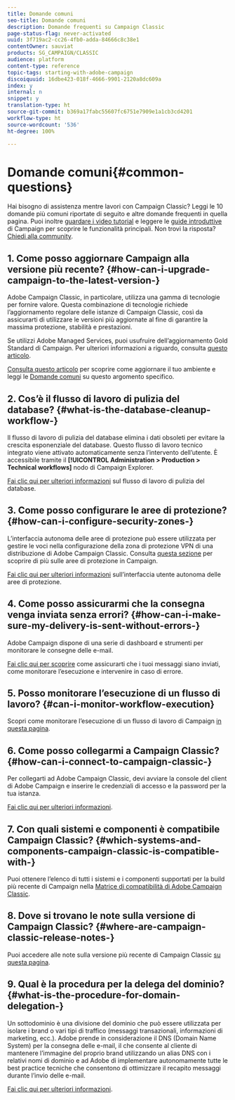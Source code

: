 ```yaml
---
title: Domande comuni
seo-title: Domande comuni
description: Domande frequenti su Campaign Classic
page-status-flag: never-activated
uuid: 3f719ac2-cc26-4fb0-adda-84666c8c38e1
contentOwner: sauviat
products: SG_CAMPAIGN/CLASSIC
audience: platform
content-type: reference
topic-tags: starting-with-adobe-campaign
discoiquuid: 16dbe423-018f-4666-9901-2120a8dc609a
index: y
internal: n
snippet: y
translation-type: ht
source-git-commit: b369a17fabc55607fc6751e7909e1a1cb3cd4201
workflow-type: ht
source-wordcount: '536'
ht-degree: 100%

---
```



# Domande comuni{#common-questions}

Hai bisogno di assistenza mentre lavori con Campaign Classic? Leggi le 10 domande più comuni riportate di seguito e altre domande frequenti in quella pagina. Puoi inoltre [guardare i video tutorial](https://docs.adobe.com/content/help/it-IT/campaign-classic-learn/tutorials/overview.html) e leggere le [guide introduttive](../../platform/using/tutorials.md#step-by-step-guides) di Campaign per scoprire le funzionalità principali. Non trovi la risposta? [Chiedi alla community](https://forums.adobe.com/community/experience-cloud/marketing-cloud/campaign).

## 1. Come posso aggiornare Campaign alla versione più recente? {#how-can-i-upgrade-campaign-to-the-latest-version-}

 Adobe Campaign Classic, in particolare, utilizza una gamma di tecnologie per fornire valore. Questa combinazione di tecnologie richiede l’aggiornamento regolare delle istanze di Campaign Classic, così da assicurarti di utilizzare le versioni più aggiornate al fine di garantire la massima protezione, stabilità e prestazioni.

Se utilizzi Adobe Managed Services, puoi usufruire dell’aggiornamento Gold Standard di Campaign. Per ulteriori informazioni a riguardo, consulta [questo articolo](https://helpx.adobe.com/it/campaign/kb/gold-standard.html).

[Consulta questo articolo](https://helpx.adobe.com/it/campaign/kb/acc-build-upgrade.html) per scoprire come aggiornare il tuo ambiente e leggi le [Domande comuni](https://helpx.adobe.com/it/campaign/kb/build-upgrade-faq.html) su questo argomento specifico.

## 2. Cos’è il flusso di lavoro di pulizia del database? {#what-is-the-database-cleanup-workflow-}

Il flusso di lavoro di pulizia del database elimina i dati obsoleti per evitare la crescita esponenziale del database. Questo flusso di lavoro tecnico integrato viene attivato automaticamente senza l’intervento dell’utente. È accessibile tramite il **[!UICONTROL Administration > Production > Technical workflows]** nodo di Campaign Explorer.

[Fai clic qui per ulteriori informazioni](../../production/using/database-cleanup-workflow.md) sul flusso di lavoro di pulizia del database.

## 3. Come posso configurare le aree di protezione? {#how-can-i-configure-security-zones-}

L’interfaccia autonoma delle aree di protezione può essere utilizzata per gestire le voci nella configurazione della zona di protezione VPN di una distribuzione di Adobe Campaign Classic. Consulta [questa sezione](../../installation/using/configuring-campaign-server.md#defining-security-zones) per scoprire di più sulle aree di protezione in Campaign.

[Fai clic qui per ulteriori informazioni](https://helpx.adobe.com/it/campaign/kb/configuring-security-zones-self-service.html) sull’interfaccia utente autonoma delle aree di protezione.

## 4. Come posso assicurarmi che la consegna venga inviata senza errori? {#how-can-i-make-sure-my-delivery-is-sent-without-errors-}

 Adobe Campaign dispone di una serie di dashboard e strumenti per monitorare le consegne delle e-mail.

[Fai clic qui per scoprire](../../delivery/using/monitoring-a-delivery.md) come assicurarti che i tuoi messaggi siano inviati, come monitorare l’esecuzione e intervenire in caso di errore.

## 5. Posso monitorare l’esecuzione di un flusso di lavoro? {#can-i-monitor-workflow-execution}

Scopri come monitorare l’esecuzione di un flusso di lavoro di Campaign [in questa pagina](../../workflow/using/starting-a-workflow.md).

## 6. Come posso collegarmi a Campaign Classic? {#how-can-i-connect-to-campaign-classic-}

Per collegarti ad Adobe Campaign Classic, devi avviare la console del client di Adobe Campaign e inserire le credenziali di accesso e la password per la tua istanza.

[Fai clic qui per ulteriori informazioni](../../platform/using/launching-adobe-campaign.md).

## 7. Con quali sistemi e componenti è compatibile Campaign Classic? {#which-systems-and-components-campaign-classic-is-compatible-with-}

Puoi ottenere l’elenco di tutti i sistemi e i componenti supportati per la build più recente di Campaign nella [Matrice di compatibilità di Adobe Campaign Classic](https://helpx.adobe.com/it/campaign/kb/compatibility-matrix.html).

## 8. Dove si trovano le note sulla versione di Campaign Classic? {#where-are-campaign-classic-release-notes-}

Puoi accedere alle note sulla versione più recente di Campaign Classic [su questa pagina](https://docs.adobe.com/content/help/it-IT/campaign-classic/using/release-notes/latest-release.html).

## 9. Qual è la procedura per la delega del dominio? {#what-is-the-procedure-for-domain-delegation-}

Un sottodominio è una divisione del dominio che può essere utilizzata per isolare i brand o vari tipi di traffico (messaggi transazionali, informazioni di marketing, ecc.).
Adobe prende in considerazione il DNS (Domain Name System) per la consegna delle e-mail, il che consente al cliente di mantenere l’immagine del proprio brand utilizzando un alias DNS con i relativi nomi di dominio e ad Adobe di implementare autonomamente tutte le best practice tecniche che consentono di ottimizzare il recapito messaggi durante l’invio delle e-mail.

[Fai clic qui per ulteriori informazioni](https://helpx.adobe.com/it/campaign/kb/domain-name-delegation.html).

